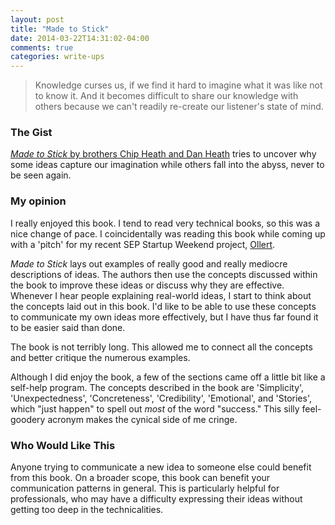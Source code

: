 ```yaml
---
layout: post
title: "Made to Stick"
date: 2014-03-22T14:31:02-04:00
comments: true
categories: write-ups
---
```


> Knowledge curses us, if we find it hard to imagine what it was like not to know it. And it becomes difficult to share our knowledge with others because we can't readily re-create our listener's state of mind.

### The Gist

[_Made to Stick_ by brothers Chip Heath and Dan Heath](http://www.amazon.com/gp/product/1400064287/ref=as_li_qf_sp_asin_tl?ie=UTF8&camp=1789&creative=9325&creativeASIN=1400064287&linkCode=as2&tag=larpriandthee-20) tries to uncover why some ideas capture our imagination while others fall into the abyss, never to be seen again.

### My opinion

I really enjoyed this book. I tend to read very technical books, so this was a nice change of pace. I coincidentally was reading this book while coming up with a 'pitch' for my recent SEP Startup Weekend project, [Ollert](//ollert.herokuapp.com).

_Made to Stick_ lays out examples of really good and really mediocre descriptions of ideas. The authors then use the concepts discussed within the book to improve these ideas or discuss why they are effective. Whenever I hear people explaining real-world ideas, I start to think about the concepts laid out in this book. I'd like to be able to use these concepts to communicate my own ideas more effectively, but I have thus far found it to be easier said than done.

The book is not terribly long. This allowed me to connect all the concepts and better critique the numerous examples.

Although I did enjoy the book, a few of the sections came off a little bit like a self-help program. The concepts described in the book are 'Simplicity', 'Unexpectedness', 'Concreteness', 'Credibility', 'Emotional', and 'Stories', which "just happen" to spell out _most_ of the word "success." This silly feel-goodery acronym makes the cynical side of me cringe.

### Who Would Like This

Anyone trying to communicate a new idea to someone else could benefit from this book. On a broader scope, this book can benefit your communication patterns in general. This is particularly helpful for professionals, who may have a difficulty expressing their ideas without getting too deep in the technicalities.
